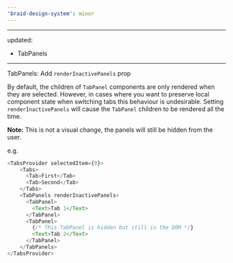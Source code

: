 ```yaml
---
'braid-design-system': minor
---
```


---
updated:
  - TabPanels
---

TabPanels: Add `renderInactivePanels` prop

By default, the children of `TabPanel` components are only rendered when they are selected. However, in cases where you want to preserve local component state when switching tabs this behaviour is undesirable. Setting `renderInactivePanels` will cause the `TabPanel` children to be rendered all the time.

**Note:** This is not a visual change, the panels will still be hidden from the user. 

e.g.
```js
<TabsProvider selectedItem={0}>
    <Tabs>
      <Tab>First</Tab>
      <Tab>Second</Tab>
    </Tabs>
    <TabPanels renderInactivePanels>
      <TabPanel>
        <Text>Tab 1</Text>
      </TabPanel>
      <TabPanel>
        {/* This TabPanel is hidden but still in the DOM */}
        <Text>Tab 2</Text>
      </TabPanel>
    </TabPanels>
</TabsProvider>
```
